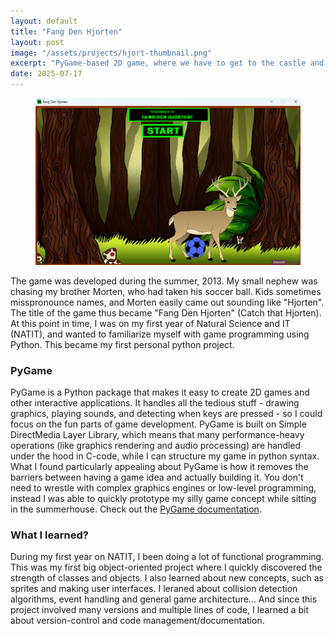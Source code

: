 ```yaml
---
layout: default
title: "Fang Den Hjorten"
layout: post
image: "/assets/projects/hjort-thumbnail.png"
excerpt: "PyGame-based 2D game, where we have to get to the castle and defeat the deer by kicking balls at it."
date: 2025-07-17
---
```


<figure>
  <img src="/assets/projects/FangDenHjorten_Intro.png" alt="Description of image" width="600">
</figure>

The game was developed during the summer, 2013. My small nephew was chasing my brother Morten, who had taken his soccer ball. Kids sometimes misspronounce names, and Morten easily came out sounding like "Hjorten". The title of the game thus became "Fang Den Hjorten" (Catch that Hjorten). At this point in time, I was on my first year of Natural Science and IT (NATIT), and wanted to familiarize myself with game programming using Python. This became my first personal python project.

### PyGame

PyGame is a Python package that makes it easy to create 2D games and other interactive applications. It handles all the tedious stuff - drawing graphics, playing sounds, and detecting when keys are pressed - so I could focus on the fun parts of game development. PyGame is built on Simple DirectMedia Layer Library, which means that many performance-heavy operations (like graphics rendering and audio processing) are handled under the hood in C-code, while I can structure my game in python syntax. What I found particularly appealing about PyGame is how it removes the barriers between having a game idea and actually building it. You don't need to wrestle with complex graphics engines or low-level programming, instead I was able to quickly prototype my silly game concept while sitting in the summerhouse. Check out the <a href="https://www.pygame.org/docs/" target="_blank">PyGame documentation</a>.

### What I learned?

During my first year on NATIT, I been doing a lot of functional programming. This was my first big object-oriented project where I quickly discovered the strength of classes and objects. I also learned about new concepts, such as sprites and making user interfaces. I leraned about collision detection algorithms, event handling and general game architecture... And since this project involved many versions and multiple lines of code, I learned a bit about version-control and code management/documentation.
